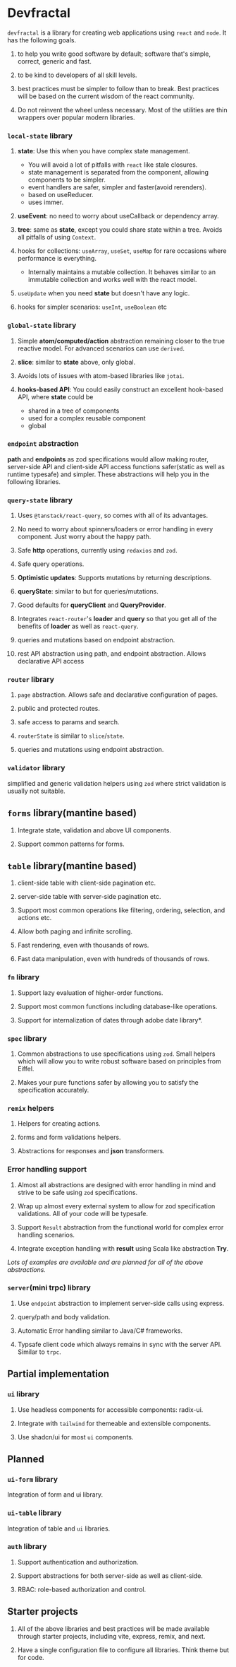 # Devfractal

`devfractal` is a library for creating web applications using `react` and
`node`. It has the following goals.

1. to help you write good software by default; software that's simple, correct,
   generic and fast.

2. to be kind to developers of all skill levels.

3. best practices must be simpler to follow than to break. Best practices will
   be based on the current wisdom of the react community.

4. Do not reinvent the wheel unless necessary. Most of the utilities are thin
   wrappers over popular modern libraries.

### `local-state` library

1.  **state**: Use this when you have complex state management.

    - You will avoid a lot of pitfalls with `react` like stale closures.
    - state management is separated from the component, allowing components to
      be simpler.
    - event handlers are safer, simpler and faster(avoid rerenders).
    - based on useReducer.
    - uses immer.

2.  **useEvent**: no need to worry about useCallback or dependency array.

3.  **tree**: same as **state**, except you could share state within a tree.
    Avoids all pitfalls of using `Context`.

4.  hooks for collections: `useArray`, `useSet`, `useMap` for rare occasions
    where performance is everything.

    - Internally maintains a mutable collection. It behaves similar to an
      immutable collection and works well with the react model.

5.  `useUpdate` when you need **state** but doesn't have any logic.

6.  hooks for simpler scenarios: `useInt`, `useBoolean` etc

### `global-state` library

1.  Simple **atom/computed/action** abstraction remaining closer to the true
    reactive model. For advanced scenarios can use `derived`.

2.  **slice**: similar to **state** above, only global.

3.  Avoids lots of issues with atom-based libraries like `jotai`.

4.  **hooks-based API**: You could easily construct an excellent hook-based API,
    where **state** could be
    - shared in a tree of components
    - used for a complex reusable component
    - global

### `endpoint` abstraction

**path** and **endpoints** as zod specifications would allow making router,
server-side API and client-side API access functions safer(static as well as
runtime typesafe) and simpler. These abstractions will help you in the following
libraries.

### `query-state` library

1. Uses `@tanstack/react-query`, so comes with all of its advantages.

2. No need to worry about spinners/loaders or error handling in every component.
   Just worry about the happy path.

3. Safe **http** operations, currently using `redaxios` and `zod`.

4. Safe query operations.

5. **Optimistic updates**: Supports mutations by returning descriptions.

6. **queryState**: similar to but for queries/mutations.

7. Good defaults for **queryClient** and **QueryProvider**.

8. Integrates `react-router`'s **loader** and **query** so that you get all of
   the benefits of **loader** as well as `react-query`.

9. queries and mutations based on endpoint abstraction.

10. rest API abstraction using path, and endpoint abstraction. Allows
    declarative API access

### `router` library

1. `page` abstraction. Allows safe and declarative configuration of pages.

2. public and protected routes.

3. safe access to params and search.

4. `routerState` is similar to `slice`/`state`.

5. queries and mutations using endpoint abstraction.

### `validator` library

simplified and generic validation helpers using `zod` where strict validation is
usually not suitable.

## `forms` library(mantine based)

1. Integrate state, validation and above UI components.

2. Support common patterns for forms.

## `table` library(mantine based)

1. client-side table with client-side pagination etc.

2. server-side table with server-side pagination etc.

3. Support most common operations like filtering, ordering, selection, and
   actions etc.

4. Allow both paging and infinite scrolling.

5. Fast rendering, even with thousands of rows.

6. Fast data manipulation, even with hundreds of thousands of rows.

### `fn` library

1. Support lazy evaluation of higher-order functions.

2. Support most common functions including database-like operations.

3. Support for internalization of dates through adobe date library\*.

### `spec` library

1. Common abstractions to use specifications using `zod`. Small helpers which
   will allow you to write robust software based on principles from Eiffel.

2. Makes your pure functions safer by allowing you to satisfy the specification
   accurately.

### `remix` helpers

1. Helpers for creating actions.

2. forms and form validations helpers.

3. Abstractions for responses and **json** transformers.

### Error handling support

1. Almost all abstractions are designed with error handling in mind and strive
   to be safe using `zod` specifications.

2. Wrap up almost every external system to allow for zod specification
   validations. All of your code will be typesafe.

3. Support `Result` abstraction from the functional world for complex error
   handling scenarios.

4. Integrate exception handling with **result** using Scala like abstraction
   **Try**.

_Lots of examples are available and are planned for all of the above
abstractions._

### `server`(mini trpc) library

1. Use `endpoint` abstraction to implement server-side calls using express.

2. query/path and body validation.

3. Automatic Error handling similar to Java/C# frameworks.

4. Typsafe client code which always remains in sync with the server API. Similar
   to `trpc`.

## Partial implementation

### `ui` library

1. Use headless components for accessible components: radix-ui.

2. Integrate with `tailwind` for themeable and extensible components.

3. Use shadcn/ui for most `ui` components.

## Planned

### `ui-form` library

Integration of form and ui library.

### `ui-table` library

Integration of table and `ui` libraries.

### `auth` library

1. Support authentication and authorization.

2. Support abstractions for both server-side as well as client-side.

3. RBAC: role-based authorization and control.

## Starter projects

1. All of the above libraries and best practices will be made available through
   starter projects, including vite, express, remix, and next.

2. Have a single configuration file to configure all libraries. Think theme but
   for code.
